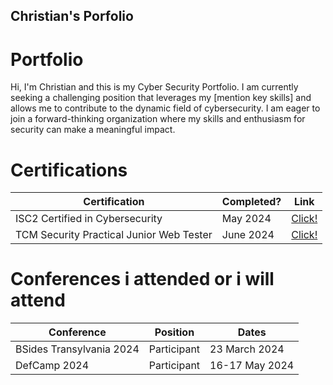 ## Christian's Porfolio

# Portfolio

Hi, I'm Christian and this is my Cyber Security Portfolio. I am currently seeking a challenging position that leverages my [mention key skills] and allows me to contribute to the dynamic field of cybersecurity. I am eager to join a forward-thinking organization where my skills and enthusiasm for security can make a meaningful impact.



# Certifications 

|     Certification     |               Completed?               |     Link       |
| --------------------  | -------------------------------------- | ---------------| 
| ISC2 Certified in Cybersecurity     |                May 2024                |     <a href="">Click!</a>        | 
| TCM Security Practical Junior Web Tester     |                June 2024                |    <a href="">Click!</a>         | 

# Conferences i attended or i will attend
|     Conference     |               Position               |     Dates       |
| --------------------  | -------------------------------------- | ---------------| 
| BSides Transylvania 2024     |                Participant                |     23 March 2024        | 
| DefCamp 2024     |                Participant                |    16-17 May 2024         | 



